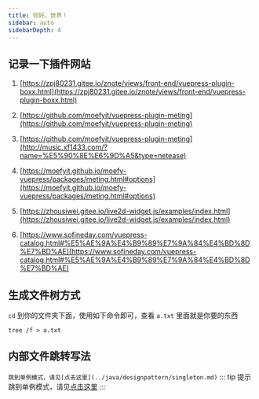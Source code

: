 ```yaml
---
title: 你好，世界！
sidebar: auto
sidebarDepth: 4
---
```


## 记录一下插件网站

1. [https://zpj80231.gitee.io/znote/views/front-end/vuepress-plugin-boxx.html](https://zpj80231.gitee.io/znote/views/front-end/vuepress-plugin-boxx.html)

2. [https://github.com/moefyit/vuepress-plugin-meting](https://github.com/moefyit/vuepress-plugin-meting)

3. [https://github.com/moefyit/vuepress-plugin-meting](http://music.xf1433.com/?name=%E5%90%8E%E6%9D%A5&type=netease)

4. [https://moefyit.github.io/moefy-vuepress/packages/meting.html#options](https://moefyit.github.io/moefy-vuepress/packages/meting.html#options)

5. [https://zhousiwei.gitee.io/live2d-widget.js/examples/index.html](https://zhousiwei.gitee.io/live2d-widget.js/examples/index.html)
6. [https://www.sofineday.com/vuepress-catalog.html#%E5%AE%9A%E4%B9%89%E7%9A%84%E4%BD%8D%E7%BD%AE](https://www.sofineday.com/vuepress-catalog.html#%E5%AE%9A%E4%B9%89%E7%9A%84%E4%BD%8D%E7%BD%AE)

## 生成文件树方式

`cd` 到你的文件夹下面，使用如下命令即可，查看 `a.txt` 里面就是你要的东西

``` 
tree /f > a.txt 
```


## 内部文件跳转写法
`跳到单例模式，请见[点击这里](../java/designpattern/singleton.md)`
::: tip 提示
跳到单例模式，请见[点击这里](../java/designpattern/singleton.md)
:::